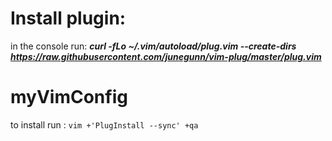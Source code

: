 # Install plugin:
in the console run:
***curl -fLo ~/.vim/autoload/plug.vim --create-dirs \
    https://raw.githubusercontent.com/junegunn/vim-plug/master/plug.vim***

# myVimConfig
to install run :
```vim +'PlugInstall --sync' +qa```
